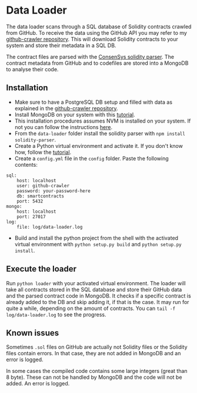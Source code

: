 # Data Loader
The data loader scans through a SQL database of Solidity contracts crawled from GitHub. To receive the data using the GitHub API you may refer to my [github-crawler repository](https://github.com/nud3l/github-search-crawler). This will download Solidity contracts to your system and store their metadata in a SQL DB.

The contract files are parsed with the [ConsenSys solidity parser](https://github.com/ConsenSys/solidity-parser). The contract metadata from GitHub and to codefiles are stored into a MongoDB to analyse their code.

## Installation
- Make sure to have a PostgreSQL DB setup and filled with data as explained in the [github-crawler repository](https://github.com/nud3l/github-search-crawler).
- Install MongoDB on your system with this [tutorial](https://docs.mongodb.com/manual/installation/).
- This installation procedures assumes NVM is installed on your system. If not you can follow the instructions [here](https://github.com/creationix/nvm).
- From the `data-loader` folder install the solidity parser with `npm install solidity-parser`.
- Create a Python virtual environment and activate it. If you don't know how, follow the [tutorial](http://docs.python-guide.org/en/latest/dev/virtualenvs/).
- Create a `config.yml` file in the `config` folder. Paste the following contents:
```
sql:
    host: localhost
    user: github-crawler
    password: your-password-here
    db: smartcontracts
    port: 5432
mongo:
    host: localhost
    port: 27017
log:
    file: log/data-loader.log
```
- Build and install the python project from the shell with the activated virtual environment with `python setup.py build` and `python setup.py install`.

## Execute the loader
Run `python loader` with your activated virtual environment. The loader will take all contracts stored in the SQL database and store their GitHub data and the parsed contract code in MongoDB. It checks if a specific contract is already added to the DB and skip adding it, if that is the case. It may run for quite a while, depending on the amount of contracts. You can `tail -f log/data-loader.log` to see the progress.

## Known issues
Sometimes `.sol` files on GitHub are actually not Solidity files or the Solidity files contain errors. In that case, they are not added in MongoDB and an error is logged.

In some cases the compiled code contains some large integers (great than 8 byte). These can not be handled by MongoDB and the code will not be added. An error is logged.
